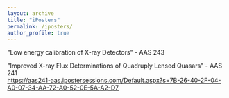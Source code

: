 ```yaml
---
layout: archive
title: "iPosters"
permalink: /iposters/
author_profile: true
---
```


"Low energy calibration of X-ray Detectors" - AAS 243

"Improved X-ray Flux Determinations of Quadruply Lensed Quasars" - AAS 241  
https://aas241-aas.ipostersessions.com/Default.aspx?s=7B-26-40-2F-04-A0-07-34-AA-72-A0-52-0E-5A-A2-D7
